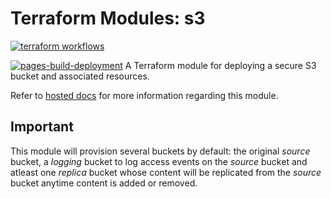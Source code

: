 # Terraform Modules: s3

[![terraform workflows](https://github.com/cumberland-cloud/modules-s3/actions/workflows/action.yaml/badge.svg)](https://github.com/cumberland-cloud/modules-s3/actions/workflows/action.yaml)

[![pages-build-deployment](https://github.com/cumberland-cloud/modules-s3/actions/workflows/pages/pages-build-deployment/badge.svg)](https://github.com/cumberland-cloud/modules-s3/actions/workflows/pages/pages-build-deployment)
A Terraform module for deploying a secure S3 bucket and associated resources.

Refer to [hosted docs](https://cumberland-cloud.github.io/modules-s3/) for more information regarding this module.

## Important

This module will provision several buckets by default: the original _source_ bucket, a _logging_ bucket to log access events on the _source_ bucket and atleast one _replica_ bucket whose content will be replicated from the _source_ bucket anytime content is added or removed.